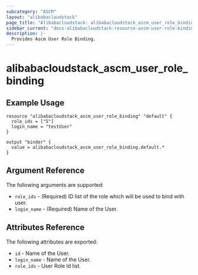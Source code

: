 ```yaml
---
subcategory: "ASCM"
layout: "alibabacloudstack"
page_title: "Alibabacloudstack: alibabacloudstack_ascm_user_role_binding"
sidebar_current: "docs-alibabacloudstack-resource-ascm-user-role-binding"
description: |-
  Provides Ascm User Role Binding.
---
```


# alibabacloudstack_ascm_user_role_binding

## Example Usage

```
resource "alibabacloudstack_ascm_user_role_binding" "default" {
  role_ids = ["5"]
  login_name = "testUser"
}

output "binder" {
  value = alibabacloudstack_ascm_user_role_binding.default.*
}
```

## Argument Reference

The following arguments are supported:

* `role_ids` - (Required) ID list of the role which will be used to bind with user.
* `login_name` - (Required) Name of the User.

## Attributes Reference

The following attributes are exported:

* `id` - Name of the User.
* `login_name` - Name of the User.
* `role_ids` - User Role Id list.